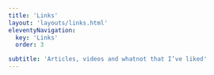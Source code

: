 ```yaml
---
title: 'Links'
layout: 'layouts/links.html'
eleventyNavigation:
  key: 'Links'
  order: 3

subtitle: 'Articles, videos and whatnot that I’ve liked'
---
```

